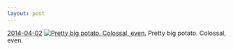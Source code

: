 ```yaml
---
layout: post
---
```


<p>
  <time><a href="/300">2014-04-02</a></time>
  <a href="/300"><img src="{{ site.assets_url }}/300-640.jpg" srcset="{{ site.assets_url }}/300-1280.jpg 1280w, {{ site.assets_url }}/300-960.jpg 960w, {{ site.assets_url }}/300-640.jpg 640w, {{ site.assets_url }}/300-320.jpg 320w" sizes="(min-width: 700px) 50vw, calc(100vw - 2rem)" alt="Pretty big potato. Colossal, even." /></a>
  <span>Pretty big potato. Colossal, even.</span>
</p>
